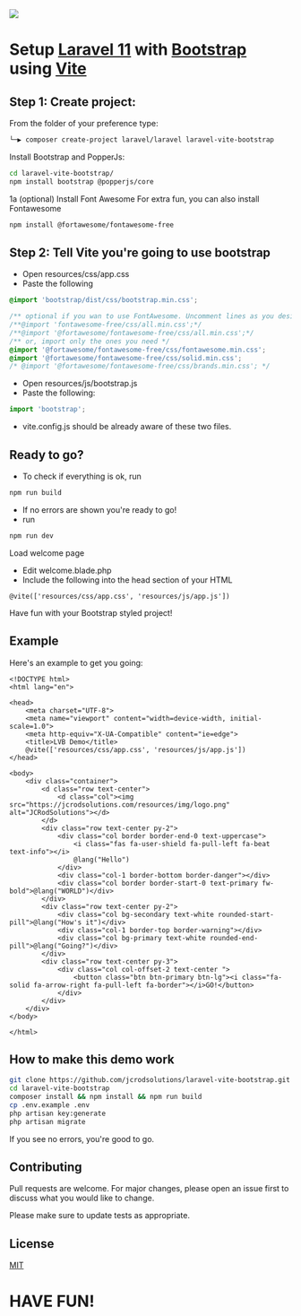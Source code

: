 <img src="https://jcrodsolutions.com/resources/img/logo.png"/>

# Setup [Laravel 11](https://laravel.com) with [Bootstrap](https://getbootstrap.com/) using [Vite](https://vitejs.dev/)

## Step 1: Create project: 
From the folder of your preference type:
```bash
└─▶ composer create-project laravel/laravel laravel-vite-bootstrap
```

Install Bootstrap and PopperJs:
```bash
cd laravel-vite-bootstrap/
npm install bootstrap @popperjs/core
```
1a (optional) Install Font Awesome
For extra fun, you can also install Fontawesome
```bash
npm install @fortawesome/fontawesome-free
```

## Step 2: Tell Vite you're going to use bootstrap
  - Open resources/css/app.css
  - Paste the following 
```css
@import 'bootstrap/dist/css/bootstrap.min.css';

/** optional if you wan to use FontAwesome. Uncomment lines as you desire */
/**@import 'fontawesome-free/css/all.min.css';*/
/**@import '@fortawesome/fontawesome-free/css/all.min.css';*/
/** or, import only the ones you need */
@import '@fortawesome/fontawesome-free/css/fontawesome.min.css';
@import '@fortawesome/fontawesome-free/css/solid.min.css';
/* @import '@fortawesome/fontawesome-free/css/brands.min.css'; */
```
  - Open resources/js/bootstrap.js
  - Paste the following: 
```js
import 'bootstrap';
```
  - vite.config.js should be already aware of these two files.

## Ready to go?
  - To check if everything is ok, run
```bash
npm run build
```
  - If no errors are shown you're ready to go!
  - run
```bash
npm run dev
```
Load welcome page
  - Edit welcome.blade.php
  - Include the following into the head section of your HTML
```html5
@vite(['resources/css/app.css', 'resources/js/app.js'])
```
Have fun with your Bootstrap styled project!

## Example
Here's an example to get you going:

```html5
<!DOCTYPE html>
<html lang="en">

<head>
    <meta charset="UTF-8">
    <meta name="viewport" content="width=device-width, initial-scale=1.0">
    <meta http-equiv="X-UA-Compatible" content="ie=edge">
    <title>LVB Demo</title>
    @vite(['resources/css/app.css', 'resources/js/app.js'])
</head>

<body>
    <div class="container">
        <d class="row text-center">
            <d class="col"><img src="https://jcrodsolutions.com/resources/img/logo.png" alt="JCRodSolutions"></d>
        </d>
        <div class="row text-center py-2">
            <div class="col border border-end-0 text-uppercase">
                <i class="fas fa-user-shield fa-pull-left fa-beat text-info"></i>
                @lang("Hello")
            </div>
            <div class="col-1 border-bottom border-danger"></div>
            <div class="col border border-start-0 text-primary fw-bold">@lang("WORLD")</div>
        </div>
        <div class="row text-center py-2">
            <div class="col bg-secondary text-white rounded-start-pill">@lang("How's it")</div>
            <div class="col-1 border-top border-warning"></div>
            <div class="col bg-primary text-white rounded-end-pill">@lang("Going?")</div>
        </div>
        <div class="row text-center py-3">
            <div class="col col-offset-2 text-center ">
                <button class="btn btn-primary btn-lg"><i class="fa-solid fa-arrow-right fa-pull-left fa-border"></i>GO!</button>
            </div>
        </div>
    </div>
</body>

</html>
```

## How to make this demo work
```bash
git clone https://github.com/jcrodsolutions/laravel-vite-bootstrap.git
cd laravel-vite-bootstrap
composer install && npm install && npm run build
cp .env.example .env
php artisan key:generate
php artisan migrate
```
If you see no errors, you're good to go.

## Contributing

Pull requests are welcome. For major changes, please open an issue first
to discuss what you would like to change.

Please make sure to update tests as appropriate.

## License

[MIT](https://choosealicense.com/licenses/mit/)

# HAVE FUN!